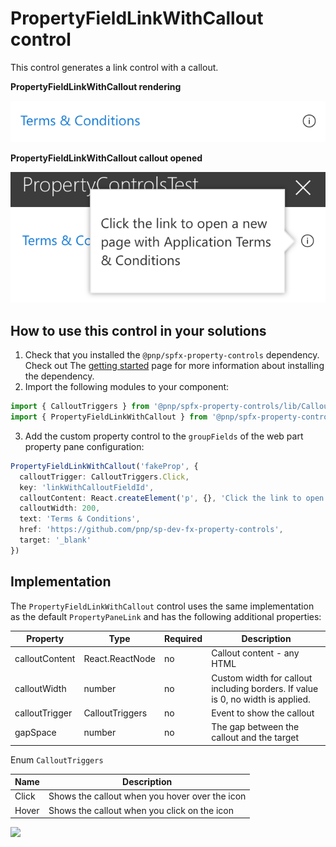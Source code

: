# PropertyFieldLinkWithCallout control

This control generates a link control with a callout.

**PropertyFieldLinkWithCallout rendering**

![Button field with callout](../assets/linkfieldwithcallout.png)


**PropertyFieldLinkWithCallout callout opened**

![Button field with callout opened](../assets/linkfieldwithcallout-open.png)

## How to use this control in your solutions

1. Check that you installed the `@pnp/spfx-property-controls` dependency. Check out The [getting started](../../#getting-started) page for more information about installing the dependency.
2. Import the following modules to your component:

```TypeScript
import { CalloutTriggers } from '@pnp/spfx-property-controls/lib/Callout';
import { PropertyFieldLinkWithCallout } from '@pnp/spfx-property-controls/lib/PropertyFieldLinkWithCallout';
```

3. Add the custom property control to the `groupFields` of the web part property pane configuration:

```TypeScript
PropertyFieldLinkWithCallout('fakeProp', {
  calloutTrigger: CalloutTriggers.Click,
  key: 'linkWithCalloutFieldId',
  calloutContent: React.createElement('p', {}, 'Click the link to open a new page with Application Terms & Conditions'),
  calloutWidth: 200,
  text: 'Terms & Conditions',
  href: 'https://github.com/pnp/sp-dev-fx-property-controls',
  target: '_blank'
})
```

## Implementation

The `PropertyFieldLinkWithCallout` control uses the same implementation as the default `PropertyPaneLink` and has the following additional properties:

| Property | Type | Required | Description |
| ---- | ---- | ---- | ---- |
| calloutContent | React.ReactNode | no | Callout content - any HTML |
| calloutWidth | number | no | Custom width for callout including borders. If value is 0, no width is applied. |
| calloutTrigger | CalloutTriggers | no | Event to show the callout |
| gapSpace | number | no | The gap between the callout and the target |

Enum `CalloutTriggers`

| Name | Description |
| ---- | ---- |
| Click | Shows the callout when you hover over the icon |
| Hover | Shows the callout when you click on the icon |


![](https://telemetry.sharepointpnp.com/sp-dev-fx-property-controls/wiki/PropertyFieldLinkWithCallout)
